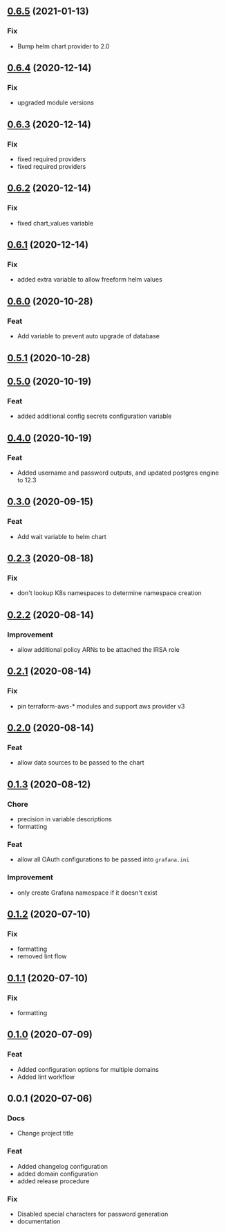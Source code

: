 
<a name="0.6.5"></a>
## [0.6.5](https://github.com/nuuday/terraform-aws-kubernetes-grafana/compare/0.6.4...0.6.5) (2021-01-13)

### Fix

* Bump helm chart provider to 2.0


<a name="0.6.4"></a>
## [0.6.4](https://github.com/nuuday/terraform-aws-kubernetes-grafana/compare/0.6.3...0.6.4) (2020-12-14)

### Fix

* upgraded module versions


<a name="0.6.3"></a>
## [0.6.3](https://github.com/nuuday/terraform-aws-kubernetes-grafana/compare/0.6.2...0.6.3) (2020-12-14)

### Fix

* fixed required providers
* fixed required providers


<a name="0.6.2"></a>
## [0.6.2](https://github.com/nuuday/terraform-aws-kubernetes-grafana/compare/0.6.1...0.6.2) (2020-12-14)

### Fix

* fixed chart_values variable


<a name="0.6.1"></a>
## [0.6.1](https://github.com/nuuday/terraform-aws-kubernetes-grafana/compare/0.6.0...0.6.1) (2020-12-14)

### Fix

* added extra variable to allow freeform helm values


<a name="0.6.0"></a>
## [0.6.0](https://github.com/nuuday/terraform-aws-kubernetes-grafana/compare/0.5.1...0.6.0) (2020-10-28)

### Feat

* Add variable to prevent auto upgrade of database


<a name="0.5.1"></a>
## [0.5.1](https://github.com/nuuday/terraform-aws-kubernetes-grafana/compare/0.5.0...0.5.1) (2020-10-28)


<a name="0.5.0"></a>
## [0.5.0](https://github.com/nuuday/terraform-aws-kubernetes-grafana/compare/0.4.0...0.5.0) (2020-10-19)

### Feat

* added additional config secrets configuration variable


<a name="0.4.0"></a>
## [0.4.0](https://github.com/nuuday/terraform-aws-kubernetes-grafana/compare/0.3.0...0.4.0) (2020-10-19)

### Feat

* Added username and password outputs, and updated postgres engine to 12.3


<a name="0.3.0"></a>
## [0.3.0](https://github.com/nuuday/terraform-aws-kubernetes-grafana/compare/0.2.3...0.3.0) (2020-09-15)

### Feat

* Add wait variable to helm chart


<a name="0.2.3"></a>
## [0.2.3](https://github.com/nuuday/terraform-aws-kubernetes-grafana/compare/0.2.2...0.2.3) (2020-08-18)

### Fix

* don't lookup K8s namespaces to determine namespace creation


<a name="0.2.2"></a>
## [0.2.2](https://github.com/nuuday/terraform-aws-kubernetes-grafana/compare/0.2.1...0.2.2) (2020-08-14)

### Improvement

* allow additional policy ARNs to be attached the IRSA role


<a name="0.2.1"></a>
## [0.2.1](https://github.com/nuuday/terraform-aws-kubernetes-grafana/compare/0.2.0...0.2.1) (2020-08-14)

### Fix

* pin terraform-aws-* modules and support aws provider v3


<a name="0.2.0"></a>
## [0.2.0](https://github.com/nuuday/terraform-aws-kubernetes-grafana/compare/0.1.3...0.2.0) (2020-08-14)

### Feat

* allow data sources to be passed to the chart


<a name="0.1.3"></a>
## [0.1.3](https://github.com/nuuday/terraform-aws-kubernetes-grafana/compare/0.1.2...0.1.3) (2020-08-12)

### Chore

* precision in variable descriptions
* formatting

### Feat

* allow all OAuth configurations to be passed into `grafana.ini`

### Improvement

* only create Grafana namespace if it doesn't exist


<a name="0.1.2"></a>
## [0.1.2](https://github.com/nuuday/terraform-aws-kubernetes-grafana/compare/0.1.1...0.1.2) (2020-07-10)

### Fix

* formatting
* removed lint flow


<a name="0.1.1"></a>
## [0.1.1](https://github.com/nuuday/terraform-aws-kubernetes-grafana/compare/0.1.0...0.1.1) (2020-07-10)

### Fix

* formatting


<a name="0.1.0"></a>
## [0.1.0](https://github.com/nuuday/terraform-aws-kubernetes-grafana/compare/0.0.1...0.1.0) (2020-07-09)

### Feat

* Added configuration options for multiple domains
* Added lint workflow


<a name="0.0.1"></a>
## 0.0.1 (2020-07-06)

### Docs

* Change project title

### Feat

* Added changelog configuration
* added domain configuration
* added release procedure

### Fix

* Disabled special characters for password generation
* documentation
